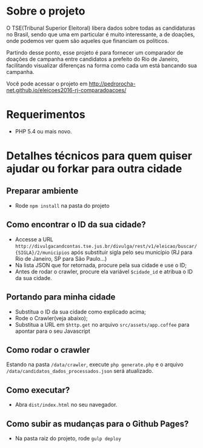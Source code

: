 # Sobre o projeto

O TSE(Tribunal Superior Eleitoral) libera dados sobre todas as candidaturas no Brasil, sendo que uma em particular
é muito interessante, a de doações, onde podemos ver quem são aqueles que financiam os políticos.

Partindo desse ponto, esse projeto é para fornecer um comparador de doações de campanha entre candidatos a prefeito
do Rio de Janeiro, facilitando visualizar diferenças na forma como cada um está bancando sua campanha.

Você pode acessar o projeto em http://pedrorocha-net.github.io/eleicoes2016-rj-comparadoacoes/

# Requerimentos

- PHP 5.4 ou mais novo.

# Detalhes técnicos para quem quiser ajudar ou forkar para outra cidade

## Preparar ambiente
- Rode `npm install` na pasta do projeto

## Como encontrar o ID da sua cidade?

- Accesse a URL `http://divulgacandcontas.tse.jus.br/divulga/rest/v1/eleicao/buscar/{SIGLA}/2/municipios` após substituir sigla pelo seu município (RJ para Rio de Janeiro, SP para São Paulo...)
- Na lista JSON que for retornada, procure pela sua cidade e use o ID;
- Antes de rodar o crawler, procure ela variável `$cidade_id` e atribua o ID da sua cidade.

## Portando para minha cidade

- Substitua o ID da sua cidade como explicado acima;
- Rode o Crawler(veja abaixo);
- Substitua a URL em `$http.get` no arquivo `src/assets/app.coffee`  para apontar para o seu Javascript

## Como rodar o crawler
Estando na pasta `/data/crawler`, execute `php generate.php` e o arquivo `/data/candidatos_dados_processados.json` será atualizado.


## Como executar?
- Abra `dist/index.html` no seu navegador.


## Como subir as mudanças para o Github Pages?
- Na pasta raiz do projeto, rode `gulp deploy`
